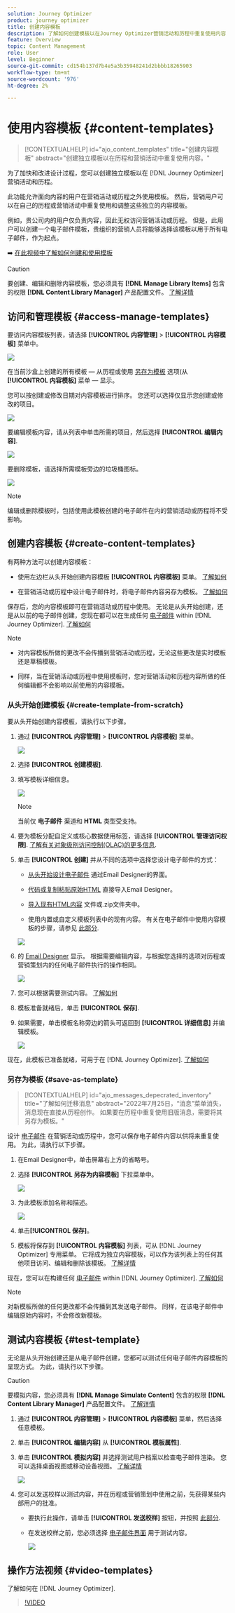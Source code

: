 ```yaml
---
solution: Journey Optimizer
product: journey optimizer
title: 创建内容模板
description: 了解如何创建模板以在Journey Optimizer营销活动和历程中重复使用内容
feature: Overview
topic: Content Management
role: User
level: Beginner
source-git-commit: cd154b137d7b4e5a3b35948241d2bbbb18265903
workflow-type: tm+mt
source-wordcount: '976'
ht-degree: 2%

---
```


# 使用内容模板 {#content-templates}

>[!CONTEXTUALHELP]
>id="ajo_content_templates"
>title="创建内容模板"
>abstract="创建独立模板以在历程和营销活动中重复使用内容。"

为了加快和改进设计过程，您可以创建独立模板以在 [!DNL Journey Optimizer] 营销活动和历程。

此功能允许面向内容的用户在营销活动或历程之外使用模板。 然后，营销用户可以在自己的历程或营销活动中重复使用和调整这些独立的内容模板。

例如，贵公司内的用户仅负责内容，因此无权访问营销活动或历程。 但是，此用户可以创建一个电子邮件模板，贵组织的营销人员将能够选择该模板以用于所有电子邮件，作为起点。

➡️ [在此视频中了解如何创建和使用模板](#video-templates)

>[!CAUTION]
>
>要创建、编辑和删除内容模板，您必须具有 **[!DNL Manage Library Items]** 包含的权限 **[!DNL Content Library Manager]** 产品配置文件。 [了解详情](../administration/ootb-product-profiles.md#content-library-manager)

## 访问和管理模板 {#access-manage-templates}

要访问内容模板列表，请选择 **[!UICONTROL 内容管理]** > **[!UICONTROL 内容模板]** 菜单中。

![](assets/content-template-list.png)

在当前沙盒上创建的所有模板 — 从历程或使用 [另存为模板](#save-as-template) 选项(从 **[!UICONTROL 内容模板]** 菜单 — 显示。

您可以按创建或修改日期对内容模板进行排序。 您还可以选择仅显示您创建或修改的项目。

![](assets/content-template-list-filters.png)

要编辑模板内容，请从列表中单击所需的项目，然后选择 **[!UICONTROL 编辑内容]**.

![](assets/content-template-list-edit.png)

要删除模板，请选择所需模板旁边的垃圾桶图标。

![](assets/content-template-list-delete.png)

>[!NOTE]
>
>编辑或删除模板时，包括使用此模板创建的电子邮件在内的营销活动或历程将不受影响。

## 创建内容模板 {#create-content-templates}

有两种方法可以创建内容模板：

* 使用左边栏从头开始创建内容模板 **[!UICONTROL 内容模板]** 菜单。 [了解如何](#create-template-from-scratch)

* 在营销活动或历程中设计电子邮件时，将电子邮件内容另存为模板。 [了解如何](#save-as-template)

保存后，您的内容模板即可在营销活动或历程中使用。 无论是从头开始创建，还是从以前的电子邮件创建，您现在都可以在生成任何 [电子邮件](get-started-email-design.md) within [!DNL Journey Optimizer]. [了解如何](email-templates.md)

>[!NOTE]
>
>* 对内容模板所做的更改不会传播到营销活动或历程，无论这些更改是实时模板还是草稿模板。
>
>* 同样，当在营销活动或历程中使用模板时，您对营销活动和历程内容所做的任何编辑都不会影响以前使用的内容模板。


### 从头开始创建模板 {#create-template-from-scratch}

要从头开始创建内容模板，请执行以下步骤。

1. 通过 **[!UICONTROL 内容管理]** > **[!UICONTROL 内容模板]** 菜单。

   ![](assets/content-template-list.png)

1. 选择 **[!UICONTROL 创建模板]**.

1. 填写模板详细信息。

   ![](assets/content-template-details.png)

   >[!NOTE]
   >
   >当前仅 **电子邮件** 渠道和 **HTML** 类型受支持。

1. 要为模板分配自定义或核心数据使用标签，请选择 **[!UICONTROL 管理访问权限]**. [了解有关对象级别访问控制(OLAC)的更多信息](../administration/object-based-access.md).

1. 单击 **[!UICONTROL 创建]** 并从不同的选项中选择您设计电子邮件的方式：

   * [从头开始设计电子邮件](content-from-scratch.md) 通过Email Designer的界面。

   * [代码或复制粘贴原始HTML](code-content.md) 直接导入Email Designer。

   * [导入现有HTML内容](existing-content.md) 文件或.zip文件夹中。

   * 使用内置或自定义模板列表中的现有内容。 有关在电子邮件中使用内容模板的步骤，请参见 [此部分](email-templates.md).

   ![](assets/content-template-design.png)

1. 的 [Email Designer](get-started-email-design.md) 显示。 根据需要编辑内容，与根据您选择的选项对历程或营销策划内的任何电子邮件执行的操作相同。

   ![](assets/content-template-designer.png)

1. 您可以根据需要测试内容。 [了解如何](#test-template)

1. 模板准备就绪后，单击 **[!UICONTROL 保存]**.

1. 如果需要，单击模板名称旁边的箭头可返回到 **[!UICONTROL 详细信息]** 并编辑模板。

   ![](assets/content-template-designer-back.png)

现在，此模板已准备就绪，可用于在 [!DNL Journey Optimizer]. [了解如何](email-templates.md)

### 另存为模板 {#save-as-template}

>[!CONTEXTUALHELP]
>id="ajo_messages_depecrated_inventory"
>title="了解如何迁移消息"
>abstract="2022年7月25日，“消息”菜单消失，消息现在直接从历程创作。 如果要在历程中重复使用旧版消息，需要将其另存为模板。"

设计 [电子邮件](get-started-email-design.md) 在营销活动或历程中，您可以保存电子邮件内容以供将来重复使用。 为此，请执行以下步骤。

1. 在Email Designer中，单击屏幕右上方的省略号。

1. 选择 **[!UICONTROL 另存为内容模板]** 下拉菜单中。

   ![](assets/email_designer-save-template.png)

1. 为此模板添加名称和描述。

   ![](assets/email_designer-template-name.png)

1. 单击&#x200B;**[!UICONTROL 保存]**。

1. 模板将保存到 **[!UICONTROL 内容模板]** 列表，可从 [!DNL Journey Optimizer] 专用菜单。 它将成为独立内容模板，可以作为该列表上的任何其他项目访问、编辑和删除该模板。 [了解详情](#access-manage-templates)

现在，您可以在构建任何 [电子邮件](get-started-email-design.md) within [!DNL Journey Optimizer]. [了解如何](email-templates.md)

>[!NOTE]
>
>对新模板所做的任何更改都不会传播到其发送电子邮件。 同样，在该电子邮件中编辑原始内容时，不会修改新模板。

## 测试内容模板 {#test-template}

无论是从头开始创建还是从电子邮件创建，您都可以测试任何电子邮件内容模板的呈现方式。 为此，请执行以下步骤。

>[!CAUTION]
>
>要模拟内容，您必须具有 **[!DNL Manage Simulate Content]** 包含的权限 **[!DNL Content Library Manager]** 产品配置文件。 [了解详情](../administration/ootb-product-profiles.md#content-library-manager)

1. 通过 **[!UICONTROL 内容管理]** > **[!UICONTROL 内容模板]** 菜单，然后选择任意模板。

1. 单击 **[!UICONTROL 编辑内容]** 从 **[!UICONTROL 模板属性]**.

1. 单击 **[!UICONTROL 模拟内容]** 并选择测试用户档案以检查电子邮件渲染。 您可以选择桌面视图或移动设备视图。 [了解详情](preview.md)

   ![](assets/content-template-stimulate.png)

1. 您可以发送校样以测试内容，并在历程或营销策划中使用之前，先获得某些内部用户的批准。

   * 要执行此操作，请单击 **[!UICONTROL 发送校样]** 按钮，并按照 [此部分](preview.md#send-proofs).

   * 在发送校样之前，您必须选择 [电子邮件界面](../configuration/channel-surfaces.md) 用于测试内容。

      ![](assets/content-template-stimulate-proof-surface.png)

## 操作方法视频 {#video-templates}

了解如何在 [!DNL Journey Optimizer].

>[!VIDEO](https://video.tv.adobe.com/v/3413743/?quality=12)